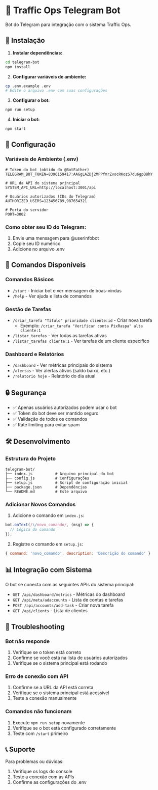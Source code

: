 # 🤖 Traffic Ops Telegram Bot

Bot do Telegram para integração com o sistema Traffic Ops.

## 🚀 Instalação

1. **Instalar dependências:**
```bash
cd telegram-bot
npm install
```

2. **Configurar variáveis de ambiente:**
```bash
cp .env.example .env
# Edite o arquivo .env com suas configurações
```

3. **Configurar o bot:**
```bash
npm run setup
```

4. **Iniciar o bot:**
```bash
npm start
```

## 🔧 Configuração

### Variáveis de Ambiente (.env)

```env
# Token do bot (obtido do @BotFather)
TELEGRAM_BOT_TOKEN=8396159417:AAGgLAZDj2MPPfmrZvocRKozS7du6gpQ8hY

# URL da API do sistema principal
SYSTEM_API_URL=http://localhost:3001/api

# Usuários autorizados (IDs do Telegram)
AUTHORIZED_USERS=123456789,987654321

# Porta do servidor
PORT=3002
```

### Como obter seu ID do Telegram:

1. Envie uma mensagem para @userinfobot
2. Copie seu ID numérico
3. Adicione no arquivo .env

## 📱 Comandos Disponíveis

### Comandos Básicos
- `/start` - Iniciar bot e ver mensagem de boas-vindas
- `/help` - Ver ajuda e lista de comandos

### Gestão de Tarefas
- `/criar_tarefa "Título" prioridade cliente:id` - Criar nova tarefa
  - Exemplo: `/criar_tarefa "Verificar conta PixRaspa" alta cliente:1`
- `/listar_tarefas` - Ver todas as tarefas ativas
- `/listar_tarefas cliente:1` - Ver tarefas de um cliente específico

### Dashboard e Relatórios
- `/dashboard` - Ver métricas principais do sistema
- `/alertas` - Ver alertas ativos (saldo baixo, etc.)
- `/relatorio hoje` - Relatório do dia atual

## 🔒 Segurança

- ✅ Apenas usuários autorizados podem usar o bot
- ✅ Token do bot deve ser mantido seguro
- ✅ Validação de todos os comandos
- ✅ Rate limiting para evitar spam

## 🛠️ Desenvolvimento

### Estrutura do Projeto
```
telegram-bot/
├── index.js          # Arquivo principal do bot
├── config.js         # Configurações
├── setup.js          # Script de configuração inicial
├── package.json      # Dependências
└── README.md         # Este arquivo
```

### Adicionar Novos Comandos

1. Adicione o comando em `index.js`:
```javascript
bot.onText(/\/novo_comando/, (msg) => {
  // Lógica do comando
});
```

2. Registre o comando em `setup.js`:
```javascript
{ command: 'novo_comando', description: 'Descrição do comando' }
```

## 📊 Integração com Sistema

O bot se conecta com as seguintes APIs do sistema principal:

- `GET /api/dashboard/metrics` - Métricas do dashboard
- `GET /api/meta/adaccounts` - Lista de contas e tarefas
- `POST /api/accounts/add-task` - Criar nova tarefa
- `GET /api/clients` - Lista de clientes

## 🚨 Troubleshooting

### Bot não responde
1. Verifique se o token está correto
2. Confirme se você está na lista de usuários autorizados
3. Verifique se o sistema principal está rodando

### Erro de conexão com API
1. Confirme se a URL da API está correta
2. Verifique se o sistema principal está acessível
3. Teste a conexão manualmente

### Comandos não funcionam
1. Execute `npm run setup` novamente
2. Verifique se o bot está configurado corretamente
3. Teste com `/start` primeiro

## 📞 Suporte

Para problemas ou dúvidas:
1. Verifique os logs do console
2. Teste a conexão com as APIs
3. Confirme as configurações do .env

